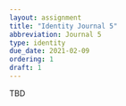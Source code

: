 ```yaml
---
layout: assignment
title: "Identity Journal 5"
abbreviation: Journal 5
type: identity
due_date: 2021-02-09
ordering: 1
draft: 1
---
```


TBD

